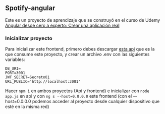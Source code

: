 ## Spotify-angular
Este es un proyecto de aprendizaje que se construyó en el curso de Udemy [Angular desde cero a experto: Crear una aplicación real](https://www.udemy.com/certificate/UC-9d3f9d9d-d589-4a3a-a837-295d2845b583)

### Inicializar proyecto

Para inicializar este frontend, primero debes descargar [esta api](https://github.com/leifermendez/node-api-tracks) que es la que consume este proyecto, y crear un archivo .env con las siguientes variables:


```
DB_URI=
PORT=3001
JWT_SECRET=Secreto01
URL_PUBLIC='http://localhost:3001'
```

Hacer `npm i` en ambos proyectos (Api y frontend) e inicializar con `node app.js` en api y con `ng s --host=0.0.0.0` este frontend (con el --host=0.0.0.0 podemos acceder al proyecto desde cualquier dispositivo que esté en la misma red)